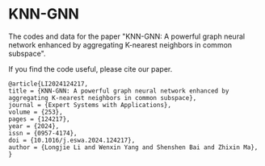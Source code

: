 # KNN-GNN
The codes and data for the paper "KNN-GNN: A powerful graph neural network enhanced by aggregating K-nearest neighbors in common subspace".

If you find the code useful, please cite our paper.

```
@article{LI2024124217,
title = {KNN-GNN: A powerful graph neural network enhanced by aggregating K-nearest neighbors in common subspace},
journal = {Expert Systems with Applications},
volume = {253},
pages = {124217},
year = {2024},
issn = {0957-4174},
doi = {10.1016/j.eswa.2024.124217},
author = {Longjie Li and Wenxin Yang and Shenshen Bai and Zhixin Ma},
}
```
